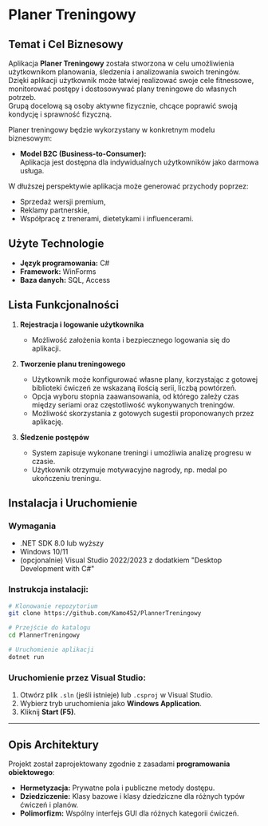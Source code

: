 
# Planer Treningowy

## Temat i Cel Biznesowy
Aplikacja **Planer Treningowy** została stworzona w celu umożliwienia użytkownikom planowania, śledzenia i analizowania swoich treningów.  
Dzięki aplikacji użytkownik może łatwiej realizować swoje cele fitnessowe, monitorować postępy i dostosowywać plany treningowe do własnych potrzeb.  
Grupą docelową są osoby aktywne fizycznie, chcące poprawić swoją kondycję i sprawność fizyczną.

Planer treningowy będzie wykorzystany w konkretnym modelu biznesowym:
- **Model B2C (Business-to-Consumer):**  
  Aplikacja jest dostępna dla indywidualnych użytkowników jako darmowa usługa.

W dłuższej perspektywie aplikacja może generować przychody poprzez:
- Sprzedaż wersji premium,
- Reklamy partnerskie,
- Współpracę z trenerami, dietetykami i influencerami.

## Użyte Technologie
- **Język programowania:** C#
- **Framework:** WinForms
- **Baza danych:** SQL, Access

## Lista Funkcjonalności
1. **Rejestracja i logowanie użytkownika**  
   - Możliwość założenia konta i bezpiecznego logowania się do aplikacji.

2. **Tworzenie planu treningowego**  
   - Użytkownik może konfigurować własne plany, korzystając z gotowej biblioteki ćwiczeń ze wskazaną ilością serii, liczbą powtórzeń.
   - Opcja wyboru stopnia zaawansowania, od którego zależy czas między seriami oraz częstotliwość wykonywanych treningów.
   - Możliwość skorzystania z gotowych sugestii proponowanych przez aplikację.

3. **Śledzenie postępów**  
   - System zapisuje wykonane treningi i umożliwia analizę progresu w czasie.
   - Użytkownik otrzymuje motywacyjne nagrody, np. medal po ukończeniu treningu.

## Instalacja i Uruchomienie

### Wymagania
- .NET SDK 8.0 lub wyższy
- Windows 10/11
- (opcjonalnie) Visual Studio 2022/2023 z dodatkiem "Desktop Development with C#"

### Instrukcja instalacji:
```bash
# Klonowanie repozytorium
git clone https://github.com/Kamo452/PlannerTreningowy

# Przejście do katalogu
cd PlannerTreningowy

# Uruchomienie aplikacji
dotnet run
```

### Uruchomienie przez Visual Studio:
1. Otwórz plik `.sln` (jeśli istnieje) lub `.csproj` w Visual Studio.
2. Wybierz tryb uruchomienia jako **Windows Application**.
3. Kliknij **Start (F5)**.

---

## Opis Architektury
Projekt został zaprojektowany zgodnie z zasadami **programowania obiektowego**:

- **Hermetyzacja:** Prywatne pola i publiczne metody dostępu.
- **Dziedziczenie:** Klasy bazowe i klasy dziedziczne dla różnych typów ćwiczeń i planów.
- **Polimorfizm:** Wspólny interfejs GUI dla różnych kategorii ćwiczeń.


